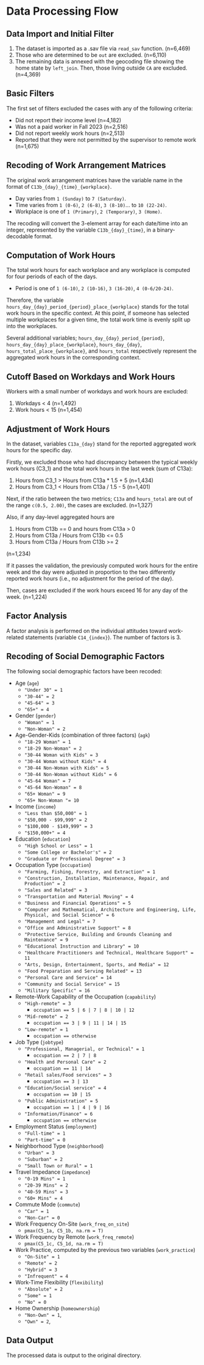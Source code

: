 # Data Processing Flow

## Data Import and Initial Filter

1. The dataset is imported as a .sav file via `read_sav` function. (n=6,469)
1. Those who are determined to be `out` are excluded. (n=6,110)
1. The remaining data is annexed with the geocoding file showing the home state by `left_join`. Then, those living outside `CA` are excluded. (n=4,369)

## Basic Filters

The first set of filters excluded the cases with any of the following criteria:

- Did not report their income level (n=4,182)
- Was not a paid worker in Fall 2023 (n=2,516)
- Did not report weekly work hours (n=2,513)
- Reported that they were not permitted by the supervisor to remote work (n=1,675)

## Recoding of Work Arrangement Matrices

The original work arrangement matrices have the variable name in the format of `C13b_{day}_{time}_{workplace}`.

- Day varies from `1 (Sunday)` to `7 (Saturday)`.
- Time varies from `1 (0-6)`, `2 (6-8)`, `3 (8-10)`... to `10 (22-24)`.
- Workplace is one of `1 (Primary)`, `2 (Temporary)`, `3 (Home)`.

The recoding will convert the 3-element array for each date/time into an integer, represented by the variable `C13b_{day}_{time}`, in a binary-decodable format.

## Computation of Work Hours

The total work hours for each workplace and any workplace is computed for four periods of each of the days.

- Period is one of `1 (6-10)`, `2 (10-16)`, `3 (16-20)`, `4 (0-6/20-24)`.

Therefore, the variable `hours_day_{day}_period_{period}_place_{workplace}` stands for the total work hours in the specific context. At this point, if someone has selected multiple workplaces for a given time, the total work time is evenly split up into the workplaces.

Several additional variables; `hours_day_{day}_period_{period}`, `hours_day_{day}_place_{workplace}`, `hours_day_{day}`, `hours_total_place_{workplace}`, and `hours_total` respectively represent the aggregated work hours in the corresponding context.

## Cutoff Based on Workdays and Work Hours

Workers with a small number of workdays and work hours are excluded:

1. Workdays < 4 (n=1,492)
1. Work hours < 15 (n=1,454)

## Adjustment of Work Hours

In the dataset, variables `C13a_{day}` stand for the reported aggregated work hours for the specific day.

Firstly, we excluded those who had discrepancy between the typical weekly work hours (C3_1) and the total work hours in the last week (sum of C13a):

1. Hours from C3_1 > Hours from C13a \* 1.5 + 5 (n=1,434)
2. Hours from C3_1 < Hours from C13a / 1.5 - 5 (n=1,401)

Next, if the ratio between the two metrics; `C13a` and `hours_total` are out of the range `c(0.5, 2.00)`, the cases are excluded. (n=1,327)

Also, if any day-level aggregated hours are

1. Hours from C13b == 0 and hours from C13a > 0
2. Hours from C13a / Hours from C13b <= 0.5
3. Hours from C13a / Hours from C13b >= 2

(n=1,234)

If it passes the validation, the previously computed work hours for the entire week and the day were adjusted in proportion to the two differently reported work hours (i.e., no adjustment for the period of the day).

Then, cases are excluded if the work hours exceed 16 for any day of the week. (n=1,224)

## Factor Analysis

A factor analysis is performed on the individual attitudes toward work-related statements (variable `C14_{index}`). The number of factors is 3.

## Recoding of Social Demographic Factors

The following social demographic factors have been recoded:

- Age (`age`)
  - `"Under 30" = 1`
  - `"30-44" = 2`
  - `"45-64" = 3`
  - `"65+" = 4`
- Gender (`gender`)
  - `"Woman" = 1`
  - `"Non-Woman" = 2`
- Age-Gender-Kids (combination of three factors) (`agk`)
  - `"18-29 Woman" = 1`
  - `"18-29 Non-Woman" = 2`
  - `"30-44 Woman with Kids" = 3`
  - `"30-44 Woman without Kids" = 4`
  - `"30-44 Non-Woman with Kids" = 5`
  - `"30-44 Non-Woman without Kids" = 6`
  - `"45-64 Woman" = 7`
  - `"45-64 Non-Woman" = 8`
  - `"65+ Woman" = 9`
  - `"65+ Non-Woman "= 10`
- Income (`income`)
  - `"Less than $50,000" = 1`
  - `"$50,000 - $99,999" = 2`
  - `"$100,000 - $149,999" = 3`
  - `"$150,000+" = 4`
- Education (`education`)
  - `"High School or Less" = 1`
  - `"Some College or Bachelor's" = 2`
  - `"Graduate or Professional Degree" = 3`
- Occupation Type (`occupation`)
  - `"Farming, Fishing, Forestry, and Extraction" = 1`
  - `"Construction, Installation, Maintenance, Repair, and Production" = 2`
  - `"Sales and Related" = 3`
  - `"Transportation and Material Moving" = 4`
  - `"Business and Financial Operations" = 5`
  - `"Computer and Mathematical, Architecture and Engineering, Life, Physical, and Social Science" = 6`
  - `"Management and Legal" = 7`
  - `"Office and Administrative Support" = 8`
  - `"Protective Service, Building and Grounds Cleaning and Maintenance" = 9`
  - `"Educational Instruction and Library" = 10`
  - `"Healthcare Practitioners and Technical, Healthcare Support" = 11`
  - `"Arts, Design, Entertainment, Sports, and Media" = 12`
  - `"Food Preparation and Serving Related" = 13`
  - `"Personal Care and Service" = 14`
  - `"Community and Social Service" = 15`
  - `"Military Specific" = 16`
- Remote-Work Capability of the Occupation (`capability`)
  - `"High-remote" = 3`
    - `occupation == 5 | 6 | 7 | 8 | 10 | 12`
  - `"Mid-remote" = 2`
    - `occupation == 3 | 9 | 11 | 14 | 15`
  - `"Low-remote" = 1`
    - `occupation == otherwise`
- Job Type (`jobtype`)
  - `"Professional, Managerial, or Technical" = 1`
    - `occupation == 2 | 7 | 8`
  - `"Health and Personal Care" = 2`
    - `occupation == 11 | 14`
  - `"Retail sales/Food services" = 3`
    - `occupation == 3 | 13`
  - `"Education/Social service" = 4`
    - `occupation == 10 | 15`
  - `"Public Administration" = 5`
    - `occupation == 1 | 4 | 9 | 16`
  - `"Information/Finance" = 6`
    - `occupation == otherwise`
- Employment Status (`employment`)
  - `"Full-time" = 1`
  - `"Part-time" = 0`
- Neighborhood Type (`neighborhood`)
  - `"Urban" = 3`
  - `"Suburban" = 2`
  - `"Small Town or Rural" = 1`
- Travel Impedance (`impedance`)
  - `"0-19 Mins" = 1`
  - `"20-39 Mins" = 2`
  - `"40-59 Mins" = 3`
  - `"60+ Mins" = 4`
- Commute Mode (`commute`)
  - `"Car" = 1`
  - `"Non-Car" = 0`
- Work Frequency On-Site (`work_freq_on_site`)
  - `pmax(C5_1a, C5_1b, na.rm = T)`
- Work Frequency by Remote (`work_freq_remote`)
  - `pmax(C5_1c, C5_1d, na.rm = T)`
- Work Practice, computed by the previous two variables (`work_practice`)
  - `"On-Site" = 1`
  - `"Remote" = 2`
  - `"Hybrid" = 3`
  - `"Infrequent" = 4`
- Work-Time Flexibility (`flexibility`)
  - `"Absolute" = 2`
  - `"Some" = 1`
  - `"No" = 0`
- Home Ownership (`homeownership`)
  - `"Non-Own" = 1`,
  - `"Own" = 2`,

## Data Output

The processed data is output to the original directory.

